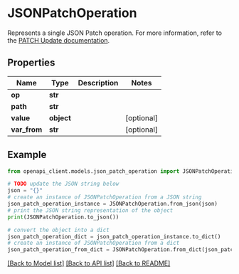 # JSONPatchOperation

Represents a single JSON Patch operation. For more information, refer to the [PATCH Update documentation](ref:platform-patch-updates). 

## Properties

Name | Type | Description | Notes
------------ | ------------- | ------------- | -------------
**op** | **str** |  | 
**path** | **str** |  | 
**value** | **object** |  | [optional] 
**var_from** | **str** |  | [optional] 

## Example

```python
from openapi_client.models.json_patch_operation import JSONPatchOperation

# TODO update the JSON string below
json = "{}"
# create an instance of JSONPatchOperation from a JSON string
json_patch_operation_instance = JSONPatchOperation.from_json(json)
# print the JSON string representation of the object
print(JSONPatchOperation.to_json())

# convert the object into a dict
json_patch_operation_dict = json_patch_operation_instance.to_dict()
# create an instance of JSONPatchOperation from a dict
json_patch_operation_from_dict = JSONPatchOperation.from_dict(json_patch_operation_dict)
```
[[Back to Model list]](../README.md#documentation-for-models) [[Back to API list]](../README.md#documentation-for-api-endpoints) [[Back to README]](../README.md)


